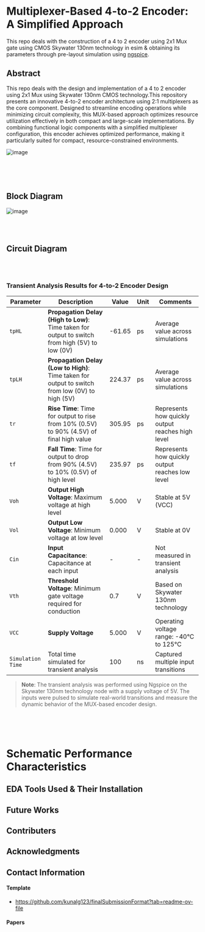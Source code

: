 # Multiplexer-Based 4-to-2 Encoder: A Simplified Approach

This repo deals with the construction of a 4 to 2 encoder using 2x1 Mux gate using CMOS Skywater 130nm technology in 
esim & obtaining its parameters through pre-layout simulation using 
<a href="https://ngspice.sourceforge.io/" target="_blank">ngspice</a>.

## Abstract 

This repo deals with the design and implementation of a  4 to 2 encoder using 2x1 Mux using Skywater 130nm CMOS technology.This repository presents an innovative 4-to-2 encoder architecture using 2:1 multiplexers as the core component. Designed to streamline encoding operations while minimizing circuit complexity, this MUX-based approach optimizes resource utilization effectively in both compact and large-scale implementations. By combining functional logic components with a simplified multiplexer configuration, this encoder achieves optimized performance, making it particularly suited for compact, resource-constrained environments.

![image](https://github.com/user-attachments/assets/294f120e-670f-405b-b3d7-ce6278970d96)



<br> <br> <br> 


## Block Diagram

![image](https://github.com/user-attachments/assets/c2e0f993-3948-44a6-95a1-88199ff95e31)

<br> <br> 

## Circuit Diagram 



<br> <br>


### Transient Analysis Results for 4-to-2 Encoder Design

| **Parameter**   | **Description**                                                                                   | **Value**    | **Unit** | **Comments**                                         |
|-----------------|---------------------------------------------------------------------------------------------------|--------------|-----------|------------------------------------------------------|
| `tpHL`          | **Propagation Delay (High to Low)**: Time taken for output to switch from high (5V) to low (0V)   | -61.65       | ps        | Average value across simulations                     |
| `tpLH`          | **Propagation Delay (Low to High)**: Time taken for output to switch from low (0V) to high (5V)   | 224.37       | ps        | Average value across simulations                     |
| `tr`            | **Rise Time**: Time for output to rise from 10% (0.5V) to 90% (4.5V) of final high value          | 305.95       | ps        | Represents how quickly output reaches high level     |
| `tf`            | **Fall Time**: Time for output to drop from 90% (4.5V) to 10% (0.5V) of high level                | 235.97       | ps        | Represents how quickly output reaches low level      |
| `Voh`           | **Output High Voltage**: Maximum voltage at high level                                            | 5.000        | V         | Stable at 5V (VCC)                                   |
| `Vol`           | **Output Low Voltage**: Minimum voltage at low level                                              | 0.000        | V         | Stable at 0V                                         |
| `Cin`           | **Input Capacitance**: Capacitance at each input                                                  | -            | -         | Not measured in transient analysis                   |
| `Vth`           | **Threshold Voltage**: Minimum gate voltage required for conduction                               | 0.7          | V         | Based on Skywater 130nm technology                   |
| `VCC`           | **Supply Voltage**                                                                               | 5.000        | V         | Operating voltage range: -40°C to 125°C              |
| `Simulation Time` | Total time simulated for transient analysis                                                     | 100          | ns        | Captured multiple input transitions                  |

> **Note**: The transient analysis was performed using Ngspice on the Skywater 130nm technology node with a supply voltage of 5V. The inputs were pulsed to simulate real-world transitions and measure the dynamic behavior of the MUX-based encoder design.


<br> <br>
<br>

# Schematic Performance Characteristics



## EDA Tools Used & Their Installation  


## Future Works

## Contributers 

## Acknowledgments

## Contact Information

#### Template

- https://github.com/kunalg123/finalSubmissionFormat?tab=readme-ov-file

#### Papers 












